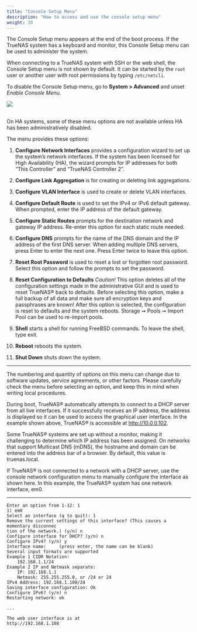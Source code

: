 ```yaml
---
title: "Console Setup Menu"
description: "How to access and use the console setup menu"
weight: 30
---
```


The Console Setup menu appears at the end of the boot process. If the TrueNAS system has a keyboard and monitor, this Console Setup menu can be used to administer the system.

When connecting to a TrueNAS system with SSH or the web shell, the Console Setup menu is not shown by default. It can be started by the `root` user or another user with root permissions by typing `/etc/netcli`.

To disable the Console Setup menu, go to **System > Advanced** and unset *Enable Console Menu*.

<img src="/images/console-menu.png">
<br><br>

On HA systems, some of these menu options are not available unless HA has been administratively disabled.

The menu provides these options:

1) **Configure Network Interfaces** provides a configuration wizard to set up the system’s network interfaces. If the system has been licensed for High Availability (HA), the wizard prompts for IP addresses for both “This Controller” and “TrueNAS Controller 2”.

2) **Configure Link Aggregation** is for creating or deleting link aggregations.

3) **Configure VLAN Interface** is used to create or delete VLAN interfaces.

4) **Configure Default Route** is used to set the IPv4 or IPv6 default gateway. When prompted, enter the IP address of the default gateway.

5) **Configure Static Routes** prompts for the destination network and gateway IP address. Re-enter this option for each static route needed.

6) **Configure DNS** prompts for the name of the DNS domain and the IP address of the first DNS server. When adding multiple DNS servers, press Enter to enter the next one. Press Enter twice to leave this option.

7) **Reset Root Password** is used to reset a lost or forgotten root password. Select this option and follow the prompts to set the password.

8) **Reset Configuration to Defaults** *Caution!* This option deletes all of the configuration settings made in the administrative GUI and is used to reset  TrueNAS® back to defaults. Before selecting this option, make a full backup of all data and make sure all encryption keys and passphrases are known! After this option is selected, the configuration is reset to defaults and the system reboots. Storage ➞ Pools ➞ Import Pool can be used to re-import pools.

9) **Shell** starts a shell for running FreeBSD commands. To leave the shell, type exit.

10) **Reboot** reboots the system.

11) **Shut Down** shuts down the system.

***

The numbering and quantity of options on this menu can change due to software updates, service agreements, or other factors. Please carefully check the menu before selecting an option, and keep this in mind when writing local procedures.

During boot, TrueNAS® automatically attempts to connect to a DHCP server from all live interfaces. If it successfully receives an IP address, the address is displayed so it can be used to access the graphical user interface. In the example shown above, TrueNAS® is accessible at http://10.0.0.102.

Some TrueNAS® systems are set up without a monitor, making it challenging to determine which IP address has been assigned. On networks that support Multicast DNS (mDNS), the hostname and domain can be entered into the address bar of a browser. By default, this value is truenas.local.

If TrueNAS® is not connected to a network with a DHCP server, use the console network configuration menu to manually configure the interface as shown here. In this example, the TrueNAS® system has one network interface, em0.

***

```
Enter an option from 1-12: 1
1) em0
Select an interface (q to quit): 1
Remove the current settings of this interface? (This causes a momentary disconnec
tion of the network.) (y/n) n
Configure interface for DHCP? (y/n) n
Configure IPv4? (y/n) y
Interface name:     (press enter, the name can be blank)
Several input formats are supported
Example 1 CIDR Notation:
    192.168.1.1/24
Example 2 IP and Netmask separate:
    IP: 192.168.1.1
    Netmask: 255.255.255.0, or /24 or 24
IPv4 Address: 192.168.1.108/24
Saving interface configuration: Ok
Configure IPv6? (y/n) n
Restarting network: ok

...

The web user interface is at
http://192.168.1.108
```
